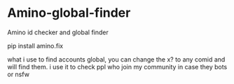 # Amino-global-finder
Amino id checker and global finder

pip install amino.fix

what i use to find accounts global, you can change the x? to any comid and will find them. i use it to check ppl who join my community in case they bots or nsfw
